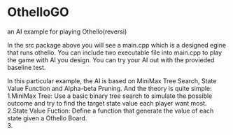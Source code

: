 # OthelloGO
an AI example for playing Othello(reversi)

In the src package above you will see a main.cpp which is a designed egine that runs othello.
You can include two executable file into main.cpp to play the game with AI you design. You can try your AI out with the provieded baseline test.

In this particular example, the AI is based on MiniMax Tree Search, State Value Function and Alpha-beta Pruning.
And the theory is quite simple:                                                                  
  1.MiniMax Tree: Use a basic binary tree search to simulate the possible outcome and try to find the target state value each player want most.   
  2.State Value Fuction: Define a function that generate the value of each state given a Othello Board.                                         
  3.
